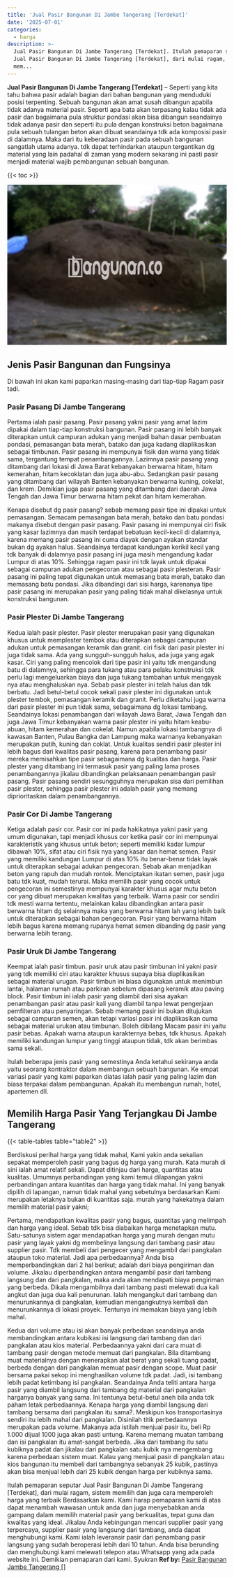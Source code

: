 ```yaml
---
title: 'Jual Pasir Bangunan Di Jambe Tangerang [Terdekat]'
date: '2025-07-01'
categories:
  - harga
description: >-
  Jual Pasir Bangunan Di Jambe Tangerang [Terdekat]. Itulah pemaparan seputar
  Jual Pasir Bangunan Di Jambe Tangerang [Terdekat], dari mulai ragam, sistem
  mem...
---
```


**Jual Pasir Bangunan Di Jambe Tangerang \[Terdekat\]** – Seperti yang kita tahu bahwa pasir adalah bagian dari bahan bangunan yang menduduki posisi terpenting. Sebuah bangunan akan amat susah dibangun apabila tidak adanya material pasir. Seperti apa bata akan terpasang kalau tidak ada pasir dan bagaimana pula struktur pondasi akan bisa dibangun seandainya tidak adanya pasir dan seperti itu pula dengan konstruksi beton bagaimana pula sebuah tulangan beton akan dibuat seandainya tdk ada komposisi pasir di dalamnya. Maka dari itu keberadaan pasir pada sebuah bangunan sangatlah utama adanya. tdk dapat terhindarkan ataupun tergantikan dg material yang lain padahal di zaman yang modern sekarang ini pasti pasir menjadi material wajib pembangunan sebuah bangunan.

{{< toc >}}

![Jual Pasir Bangunan Di Jambe Tangerang [Terdekat]](/images/jual-pasir-bangunan-70.png)

## Jenis Pasir Bangunan dan Fungsinya

Di bawah ini akan kami paparkan masing-masing dari tiap-tiap Ragam pasir tadi.

### Pasir Pasang Di Jambe Tangerang

Pertama ialah pasir pasang. Pasir pasang yakni pasir yang amat lazim dipakai dalam tiap-tiap konstruksi bangunan. Pasir pasang ini lebih banyak diterapkan untuk campuran adukan yang menjadi bahan dasar pembuatan pondasi, pemasangan bata merah, batako dan juga kadang diaplikasikan sebagai timbunan. Pasir pasang ini mempunyai fisik dan warna yang tidak sama, tergantung tempat penambangannya. Lazimnya pasir pasang yang ditambang dari lokasi di Jawa Barat kebanyakan berwarna hitam, hitam kemerahan, hitam kecoklatan dan juga abu-abu. Sedangkan pasir pasang yang ditambang dari wilayah Banten kebanyakan berwarna kuning, cokelat, dan krem. Demikian juga pasir pasang yang ditambang dari daerah Jawa Tengah dan Jawa Timur berwarna hitam pekat dan hitam kemerahan.

Kenapa disebut dg pasir pasang? sebab memang pasir tipe ini dipakai untuk pemasangan. Semacam pemasangan bata merah, batako dan batu pondasi makanya disebut dengan pasir pasang. Pasir pasang ini mempunyai ciri fisik yang kasar lazimnya dan masih terdapat bebatuan kecil-kecil di dalamnya, karena memang pasir pasang ini cuma diayak dengan ayakan standar bukan dg ayakan halus. Seandainya terdapat kandungan kerikil kecil yang tdk banyak di dalamnya pasir pasang ini juga masih mengandung kadar Lumpur di atas 10%. Sehingga ragam pasir ini tdk layak untuk dipakai sebagai campuran adukan pengecoran atau sebagai pasir plesteran. Pasir pasang ini paling tepat digunakan untuk memasang bata merah, batako dan memasang batu pondasi. Jika dibandingi dari sisi harga, karenanya tipe pasir pasang ini merupakan pasir yang paling tidak mahal dikelasnya untuk konstruksi bangunan.

### Pasir Plester Di Jambe Tangerang

Kedua ialah pasir plester. Pasir plester merupakan pasir yang digunakan khusus untuk memplester tembok atau diterapkan sebagai campuran adukan untuk pemasangan keramik dan granit. ciri fisik dari pasir plester ini juga tidak sama. Ada yang sungguh-sungguh halus, ada juga yang agak kasar. Ciri yang paling mencolok dari tipe pasir ini yaitu tdk mengandung batu di dalamnya, sehingga para tukang atau para pelaku konstruksi tdk perlu lagi mengeluarkan biaya dan juga tukang tambahan untuk mengayak nya atau menghaluskan nya. Sebab pasir plester ini telah halus dan tdk berbatu. Jadi betul-betul cocok sekali pasir plester ini digunakan untuk plester tembok, pemasangan keramik dan granit. Perlu diketahui juga warna dari pasir plester ini pun tidak sama, sebagaimana dg lokasi tambang. Seandainya lokasi penambangan dari wilayah Jawa Barat, Jawa Tengah dan juga Jawa Timur kebanyakan warna pasir plester ini yaitu hitam keabu-abuan, hitam kemerahan dan cokelat. Namun apabila lokasi tambangnya di kawasan Banten, Pulau Bangka dan Lampung maka warnanya kebanyakan merupakan putih, kuning dan coklat. Untuk kualitas sendiri pasir plester ini lebih bagus dari kwalitas pasir pasang, karena para penambang pasir mereka memisahkan tipe pasir sebagaimana dg kualitas dan harga. Pasir plester yang ditambang ini termasuk pasir yang paling lama proses penambangannya jikalau dibandingkan pelaksanaan penambangan pasir pasang. Pasir pasang sendiri sesungguhnya merupakan sisa dari pemilihan pasir plester, sehingga pasir plester ini adalah pasir yang memang diprioritaskan dalam penambangannya.

### Pasir Cor Di Jambe Tangerang

Ketiga adalah pasir cor. Pasir cor ini pada hakikatnya yakni pasir yang umum digunakan, tapi menjadi khusus cor ketika pasir cor ini mempunyai karakteristik yang khusus untuk beton; seperti memiliki kadar lumpur dibawah 10%, sifat atau ciri fisik nya yang kasar dan hemat semen. Pasir yang memiliki kandungan Lumpur di atas 10% itu benar-benar tidak layak untuk diterapkan sebagai adukan pengecoran. Sebab akan menjadikan beton yang rapuh dan mudah rontok. Menciptakan ikatan semen, pasir juga batu tdk kuat, mudah terurai. Maka memilih pasir yang cocok untuk pengecoran ini semestinya mempunyai karakter khusus agar mutu beton cor yang dibuat merupakan kwalitas yang terbaik. Warna pasir cor sendiri tdk mesti warna tertentu, melainkan kalau dibandingkan antara pasir berwarna hitam dg selainnya maka yang berwarna hitam lah yang lebih baik untuk diterapkan sebagai bahan pengecoran. Pasir yang berwarna hitam lebih bagus karena memang rupanya hemat semen dibanding dg pasir yang berwarna lebih terang.

### Pasir Uruk Di Jambe Tangerang

Keempat ialah pasir timbun. pasir uruk atau pasir timbunan ini yakni pasir yang tdk memiliki ciri atau karakter khusus supaya bisa diaplikasikan sebagai material urugan. Pasir timbun ini biasa digunakan untuk menimbun lantai, halaman rumah atau parkiran sebelum dipasang keramik atau paving block. Pasir timbun ini ialah pasir yang diambil dari sisa ayakan penambangan pasir atau pasir kali yang diambil tanpa lewat pengerjaan pemfilteran atau penyaringan. Sebab memang pasir ini bukan ditujukan sebagai campuran semen, akan tetapi variasi pasir ini diaplikasikan cuma sebagai material urukan atau timbunan. Boleh dibilang Macam pasir ini yaitu pasir bebas. Apakah warna ataupun karakternya bebas, tdk khusus. Apakah memiliki kandungan lumpur yang tinggi ataupun tidak, tdk akan berimbas sama sekali.

Itulah beberapa jenis pasir yang semestinya Anda ketahui sekiranya anda yaitu seorang kontraktor dalam membangun sebuah bangunan. Ke empat variasi pasir yang kami paparkan diatas ialah pasir yang paling lazim dan biasa terpakai dalam pembangunan. Apakah itu membangun rumah, hotel, apartemen dll.

## Memilih Harga Pasir Yang Terjangkau Di Jambe Tangerang

{{< table-tables table="table2" >}}

Berdiskusi perihal harga yang tidak mahal, Kami yakin anda sekalian sepakat memperoleh pasir yang bagus dg harga yang murah. Kata murah di sini ialah amat relatif sekali. Dapat ditinjau dari harga, quantitas atau kualitas. Umumnya perbandingan yang kami temui dilapangan yakni perbandingan antara kuantitas dan harga yang tidak mahal. Ini yang banyak dipilih di lapangan, namun tidak mahal yang sebetulnya berdasarkan Kami merupakan letaknya bukan di kuantitas saja. murah yang hakekatnya dalam memilih material pasir yakni;

Pertama, mendapatkan kwalitas pasir yang bagus, quantitas yang melimpah dan harga yang ideal. Sebab tdk bisa diabaikan harga menetapkan mutu. Satu-satunya sistem agar mendapatkan harga yang murah dengan mutu pasir yang layak yakni dg membelinya langsung dari tambang pasir atau supplier pasir. Tdk membeli dari pengecer yang mengambil dari pangkalan ataupun toko material. Jadi apa perbedaannya? Anda bisa memperbandingkan dari 2 hal berikut; adalah dari biaya pengiriman dan volume. Jikalau diperbandingkan antara mengambil pasir dari tambang langsung dan dari pangkalan, maka anda akan mendapati biaya pengiriman yang berbeda. Dikala mengambilnya dari tambang pasti melewati dua kali angkut dan juga dua kali penurunan. Ialah mengangkut dari tambang dan menurunkannya di pangkalan, kemudian mengangkutnya kembali dan menurunkannya di lokasi proyek. Tentunya ini memakan biaya yang lebih mahal.

Kedua dari volume atau isi akan banyak perbedaan seandainya anda membandingkan antara kubikasi isi langsung dari tambang dan dari pangkalan atau kios material. Perbedaannya yakni dari cara muat di tambang pasir dengan metode memuat dari pangkalan. Bila ditambang muat materialnya dengan menerapkan alat berat yang sekali tuang padat, berbeda dengan dari pangkalan memuat pasir dengan scope. Muat pasir bersama pakai sekop ini menghasilkan volume tdk padat. Jadi, isi tambang lebih padat ketimbang isi pangkalan. Seandainya Anda teliti antara harga pasir yang diambil langsung dari tambang dg material dari pangkalan harganya banyak yang sama. Ini tentunya betul-betul aneh bila anda tdk paham letak perbedaannya. Kenapa harga yang diambil langsung dari tambang bersama dari pangkalan itu sama?. Meskipun kos transportasinya sendiri itu lebih mahal dari pangkalan. Disinilah titik perbedaannya merupakan pada volume. Makanya ada istilah menjual pasir itu, beli Rp 1.000 dijual 1000 juga akan pasti untung. Karena memang muatan tambang dan isi pangkalan itu amat-sangat berbeda. Jika dari tambang itu satu kubiknya padat dan jikalau dari pangkalan satu kubik nya mengembang karena perbedaan sistem muat. Kalau yang menjual pasir di pangkalan atau kios bangunan itu membeli dari tambangnya sebanyak 25 kubik, pastinya akan bisa menjual lebih dari 25 kubik dengan harga per kubiknya sama.

Itulah pemaparan seputar Jual Pasir Bangunan Di Jambe Tangerang \[Terdekat\], dari mulai ragam, sistem memilih dan juga cara memperoleh harga yang terbaik Berdasarkan kami. Kami harap pemaparan kami di atas dapat menambah wawasan untuk anda dan juga menyebabkan anda gampang dalam memilih material pasir yang berkualitas, tepat guna dan kwalitas yang ideal. Jikalau Anda kebingungan mencari supplier pasir yang terpercaya, supplier pasir yang langsung dari tambang, anda dapat menghubungi kami. Kami ialah leveransir pasir dari penambang pasir langsung yang sudah beroperasi lebih dari 10 tahun. Anda bisa berunding dan menghubungi kami melewati telepon atau Whatsapp yang ada pada website ini. Demikian pemaparan dari kami. Syukran
**Ref by:** [Pasir Bangunan Jambe Tangerang []](https://id.wikipedia.org/wiki/Pasir)
